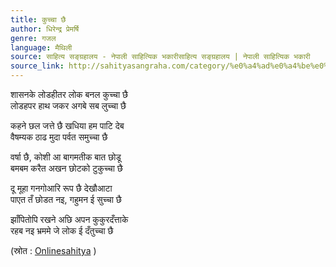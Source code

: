 ```yaml
---
title: कुच्चा छै
author: धिरेन्द्र प्रेमर्षि
genre: गजल
language: मैथिली
source: साहित्य सङ्ग्रहालय - नेपाली साहित्यिक भकारीसाहित्य सङ्ग्रहालय | नेपाली साहित्यिक भकारी
source_link: http://sahityasangraha.com/category/%e0%a4%ad%e0%a4%be%e0%a4%b7%e0%a4%be-%e0%a4%ad%e0%a4%be%e0%a4%b7%e0%a5%80-%e0%a4%b8%e0%a4%be%e0%a4%b9%e0%a4%bf%e0%a4%a4%e0%a5%8d%e0%a4%af/%e0%a4%ae%e0%a5%88%e0%a4%a5%e0%a4%bf%e0%a4%b2%e0%a5%80-%e0%a4%b0%e0%a4%9a%e0%a4%a8%e0%a4%be/
---
```


शासनके लोडहीतर लोक बनल कुच्चा छै  
लोडहपर हाथ जकर अगबे सब लुच्चा छै

कहने छल जत्ते छै खधिया हम पाटि देब  
वैषम्यक ठाढ मुदा पर्वत समुच्चा छै

वर्षा छै, कोशी आ बागमतीक बात छोडू  
बमबम करैत अखन छोटको टुकुच्चा छै

दू मूहा गनगोआरि रूप छै देखौआटा  
पाएत तँ छोडत नइ, गहुमन ई सुच्चा छै

झाँपितोपि रखने अछि अपन कुकुरदँत्ताके  
रहब नइ भ्रममे जे लोक ई दँतुच्चा छै

(स्रोत : [Onlinesahitya](http://www.onlinesahitya.com/shasen-dherendra-maithili-ghazal) )
